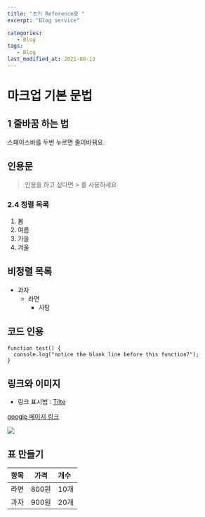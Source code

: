 ```yaml
---
title: "초기 Reference용 "
excerpt: "Blog service"

categories:
   - Blog
tags:
   - Blog
last_modified_at: 2021-08-13
---
```

# 마크업 기본 문법

## 1 줄바꿈 하는 법
스페이스바를 두번 누르면   줄이바꿔요.

## 인용문
> 인용을 하고 싶다면 > 를 사용하세요

### 2.4 정렬 목록
1. 봄
2. 여름
3. 가을
4. 겨울

## 비정렬 목록

* 과자
  * 라면
    * 사탕

## 코드 인용
```
function test() {
  console.log("notice the blank line before this function?");
}
```    

## 링크와 이미지

- 링크 표시법 : [Tilte](link)

[google 페이지 링크](https://google.com)

![](https://devinlife.com/assets/images/bio-photo-keyboard-small.jpg)

## 표 만들기
| 항목 | 가격 | 개수 |
|:---:|:----:|:----|
| 라면 | 800원 | 10개 |
| 과자 | 900원 | 20개 |